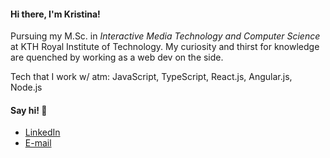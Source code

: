 #### Hi there, I'm Kristina!
Pursuing my M.Sc. in _Interactive Media Technology and Computer Science_ at KTH Royal Institute of Technology. My curiosity and thirst for knowledge are quenched by working as a web dev on the side. 

Tech that I work w/ atm: JavaScript, TypeScript, React.js, Angular.js, Node.js

#### Say hi! 💬
* [LinkedIn](https://www.linkedin.com/in/kristina-andersson)
* [E-mail](mailto:kristina-andersson@outlook.com)

<!--

* LinkedIn: [linkedin.com/in/kristina-andersson](https://www.linkedin.com/in/kristina-andersson)
* E-mail: [kristina-andersson@outlook.com](mailto:kristina-andersson@outlook.com)

**anderssonk/anderssonk** is a ✨ _special_ ✨ repository because its `README.md` (this file) appears on your GitHub profile.

Here are some ideas to get you started:

- 🔭 I’m currently working on ...
- 🌱 I’m currently learning ...
- 👯 I’m looking to collaborate on ...
- 🤔 I’m looking for help with ...
- 💬 Ask me about ...
- 📫 How to reach me: ...
- 😄 Pronouns: ...
- ⚡ Fun fact: ...
-->
